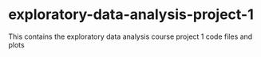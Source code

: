 # exploratory-data-analysis-project-1
This contains the exploratory data analysis course project 1 code files and plots
